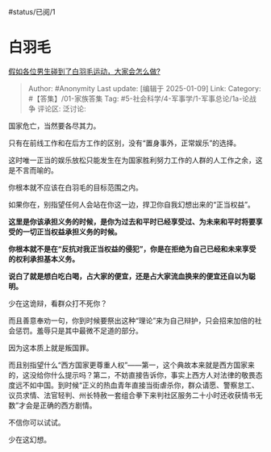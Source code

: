 #status/已阅/1 

# 白羽毛
[假如各位男生碰到了白羽毛运动，大家会怎么做?](https://www.zhihu.com/question/8986168367/answer/75068360332)

> Author: #Anonymity
> Last update: [编辑于 2025-01-09]
> Link:
> Category: #【答集】/01-家族答集 
> Tag: #5-社会科学/4-军事学/1-军事总论/1a-论战争 
> 评论区:
> 泛讨论:
  
国家危亡，当然要各尽其力。

只有在前线工作和在后方工作的区别，没有“置身事外，正常娱乐”的选择。

这时唯一正当的娱乐放松只能发生在为国家胜利努力工作的人群的人工作之余，这是不言而喻的。

你根本就不应该在白羽毛的目标范围之内。

如果你在，别指望任何人会站在你这一边，捍卫你自我幻想出来的“正当权益”。

**这里是你该承担义务的时候，是你为过去和平时已经享受过、为未来和平时将要享受的一切正当权益承担义务的时候。**

**你根本就不是在“反抗对我正当权益的侵犯”，你是在拒绝为自己已经和未来享受的权利承担基本义务。**

**说白了就是想白吃白喝，占大家的便宜，还是占大家流血换来的便宜还自以为聪明。**

少在这诡辩，看群众打不死你？

而且善意奉劝一句，你到时候要祭出这种“理论”来为自己辩护，只会招来加倍的社会惩罚。羞辱只是其中最微不足道的部分。

因为这本质上就是叛国罪。

而且别指望什么“西方国家更尊重人权”——第一，这个典故本来就是西方国家来的，这没给你什么提示吗？第二，不妨直接告诉你，事实上西方人对法律的敬畏态度远不如中国。到时候“正义的热血青年直接当街虐杀你，群众请愿、警察怠工、议员求情、法官轻判、州长特赦一套组合拳下来判社区服务二十小时还收获情书无数”才会是正确的西方剧情。

不信你可以试试。

少在这幻想。
